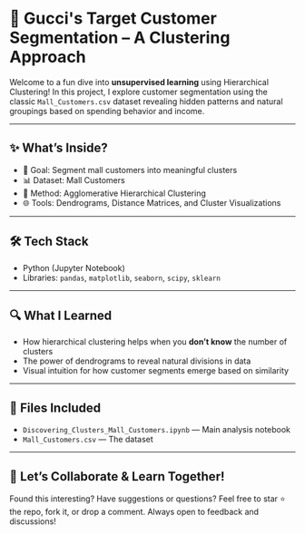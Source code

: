 # 🎯 Gucci's Target Customer Segmentation – A Clustering Approach

Welcome to a fun dive into **unsupervised learning** using Hierarchical Clustering! In this project, I explore customer segmentation using the classic `Mall_Customers.csv` dataset revealing hidden patterns and natural groupings based on spending behavior and income.

---

## ✨ What’s Inside?

- 🎯 Goal: Segment mall customers into meaningful clusters
- 📊 Dataset: Mall Customers
- 🧠 Method: Agglomerative Hierarchical Clustering
- 🌐 Tools: Dendrograms, Distance Matrices, and Cluster Visualizations

---

## 🛠️ Tech Stack

- Python (Jupyter Notebook)
- Libraries: `pandas`, `matplotlib`, `seaborn`, `scipy`, `sklearn`

---

## 🔍 What I Learned

- How hierarchical clustering helps when you **don’t know** the number of clusters
- The power of dendrograms to reveal natural divisions in data
- Visual intuition for how customer segments emerge based on similarity

---

## 📁 Files Included

- `Discovering_Clusters_Mall_Customers.ipynb` — Main analysis notebook
- `Mall_Customers.csv` — The dataset

---

## 🚀 Let’s Collaborate & Learn Together!

Found this interesting? Have suggestions or questions? Feel free to star ⭐ the repo, fork it, or drop a comment. Always open to feedback and discussions!

